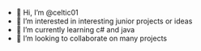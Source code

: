 - 👋 Hi, I’m @celtic01
- 👀 I’m interested in interesting junior projects or ideas
- 🌱 I’m currently learning c# and java
- 💞️ I’m looking to collaborate on many projects


